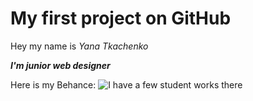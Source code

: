 # My first project on GitHub
Hey my name is *Yana Tkachenko*

_**I'm junior web designer**_

Here is my Behance:
![I have a few student works there](https://www.behance.net/gallery/130989545/Jewelry-online-store)
